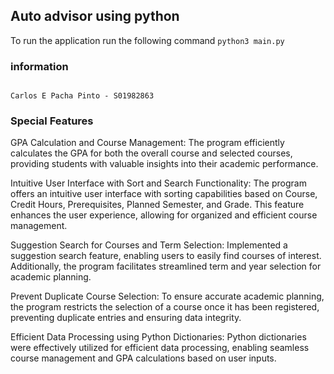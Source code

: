 ## Auto advisor using python


To run the application run the following command
`python3 main.py`

### information

```

Carlos E Pacha Pinto - S01982863

```

### Special Features

GPA Calculation and Course Management:
The program efficiently calculates the GPA for both the overall course and selected courses, providing students with valuable insights into their academic performance.

Intuitive User Interface with Sort and Search Functionality:
The program offers an intuitive user interface with sorting capabilities based on Course, Credit Hours, Prerequisites, Planned Semester, and Grade. This feature enhances the user experience, allowing for organized and efficient course management.

Suggestion Search for Courses and Term Selection:
Implemented a suggestion search feature, enabling users to easily find courses of interest. Additionally, the program facilitates streamlined term and year selection for academic planning.

Prevent Duplicate Course Selection:
To ensure accurate academic planning, the program restricts the selection of a course once it has been registered, preventing duplicate entries and ensuring data integrity.

Efficient Data Processing using Python Dictionaries:
Python dictionaries were effectively utilized for efficient data processing, enabling seamless course management and GPA calculations based on user inputs.

